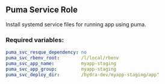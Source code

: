 ## Puma Service Role
Install systemd service files for running app using puma.

### Required variables:

```yaml
puma_svc_resque_dependency: no
puma_svc_rbenv_root:        /l/local/rbenv
puma_svc_app_name:          myapp-staging
puma_svc_app_group:         myapp-staging
puma_svc_deploy_dir:        /hydra-dev/myapp-staging/app"
```
